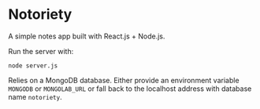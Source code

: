# Notoriety

A simple notes app built with React.js + Node.js.

Run the server with:

    node server.js

Relies on a MongoDB database. Either provide an environment variable `MONGODB` or `MONGOLAB_URL`
or fall back to the localhost address with database name `notoriety`.
